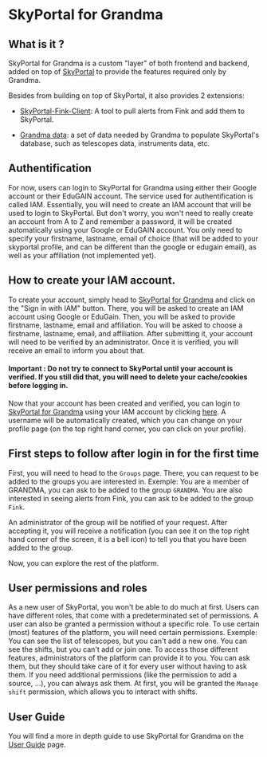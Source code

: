 # SkyPortal for Grandma

## What is it ?
SkyPortal for Grandma is a custom "layer" of both frontend and backend, added on top of [SkyPortal](https://skyportal.io/) to provide the features required only by Grandma.

Besides from building on top of SkyPortal, it also provides 2 extensions:

- [SkyPortal-Fink-Client](https://github.com/skyportal-contrib/skyportal-fink-client): A tool to pull alerts from Fink and add them to SkyPortal.

- [Grandma data](https://github.com/grandma-collaboration/grandma_data): a set of data needed by Grandma to populate SkyPortal's database, such as telescopes data, instruments data, etc.

## Authentification
For now, users can login to SkyPortal for Grandma using either their Google account or their EduGAIN account. The service used for authentification is called IAM. Essentially, you will need to create an IAM account that will be used to login to SkyPortal. But don't worry, you won't need to really create an account from A to Z and remember a password, it will be created automatically using your Google or EduGAIN account. You only need to specify your firstname, lastname, email of choice (that will be added to your skyportal profile, and can be different than the google or edugain email), as well as your affiliation (not implemented yet).


## How to create your IAM account.
To create your account, simply head to [SkyPortal for Grandma](https://grandma-v2.ijclab.in2p3.fr/) and click on the "Sign in with IAM" button.
There, you will be asked to create an IAM account using Google or EduGain. Then, you will be asked to provide firstname, lastname, email and affiliation. You will be asked to choose a firstname, lastname, email, and affiliation. After submitting it, your account will need to be verified by an administrator. Once it is verified, you will receive an email to inform you about that.

#### Important : Do not try to connect to SkyPortal until your account is verified. If you still did that, you will need to delete your cache/cookies before logging in.

Now that your account has been created and verified, you can login to [SkyPortal for Grandma](https://grandma-v2.ijclab.in2p3.fr/) using your IAM account by clicking [here](https://grandma-v2.ijclab.in2p3.fr/). A username will be automatically created, which you can change on your profile page (on the top right hand corner, you can click on your profile).


## First steps to follow after login in for the first time

First, you will need to head to the `Groups` page. There, you can request to be added to the groups you are interested in.
Exemple: You are a member of GRANDMA, you can ask to be added to the group `GRANDMA`. You are also interested in seeing alerts from Fink, you can ask to be added to the group `Fink`.

An administrator of the group will be notified of your request. After accepting it, you will receive a notification (you can see it on the top right hand corner of the screen, it is a bell icon) to tell you that you have been added to the group.

Now, you can explore the rest of the platform.



## User permissions and roles

As a new user of SkyPortal, you won't be able to do much at first. Users can have different roles, that come with a predeterminated set of permissions. A user can also be granted a permission without a specific role.
To use certain (most) features of the platform, you will need certain permissions.
Exemple: You can see the list of telescopes, but you can't add a new one. You can see the shifts, but you can't add or join one.
To access those different features, administrators of the platform can provide it to you. You can ask them, but they should take care of it for every user without having to ask them. If you need additional permissions (like the permission to add a source, ...), you can always ask them.
At first, you will be granted the `Manage shift` permission, which allows you to interact with shifts.

## User Guide

You will find a more in depth guide to use SkyPortal for Grandma on the [User Guide](./user_guide/index.md) page.
